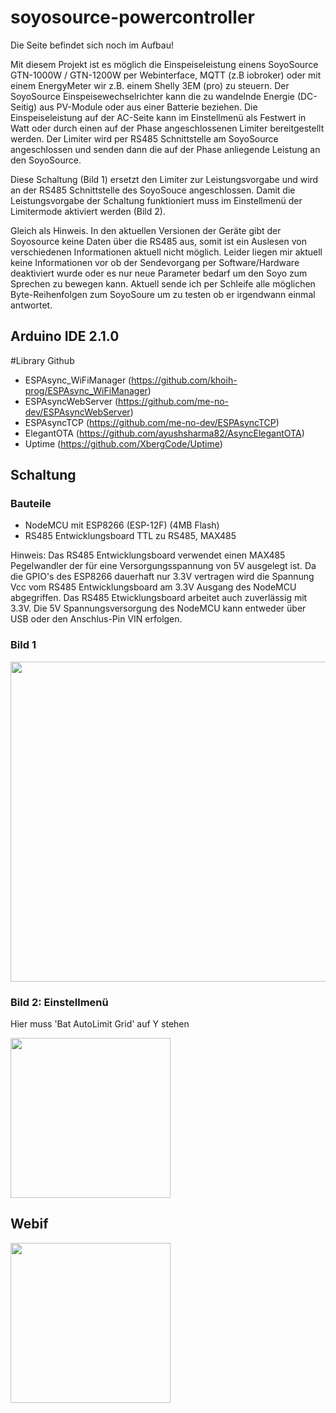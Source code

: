 # soyosource-powercontroller
Die Seite befindet sich noch im Aufbau!

Mit diesem Projekt ist es möglich die Einspeiseleistung einens SoyoSource GTN-1000W / GTN-1200W per Webinterface, MQTT (z.B iobroker) oder mit einem EnergyMeter wir z.B. einem Shelly 3EM (pro) zu steuern.
Der SoyoSource Einspeisewechselrichter kann die zu wandelnde Energie (DC-Seitig) aus PV-Module oder aus einer Batterie beziehen. Die Einspeiseleistung auf der AC-Seite kann im Einstellmenü als Festwert in Watt oder durch einen auf der Phase angeschlossenen Limiter bereitgestellt werden. Der Limiter wird per RS485 Schnittstelle am SoyoSource angeschlossen und senden dann die auf der Phase anliegende Leistung an den SoyoSource.

Diese Schaltung (Bild 1) ersetzt den Limiter zur Leistungsvorgabe und wird an der RS485 Schnittstelle des SoyoSouce angeschlossen. Damit die Leistungsvorgabe der Schaltung funktioniert muss im Einstellmenü der Limitermode aktiviert werden (Bild 2).

Gleich als Hinweis. In den aktuellen Versionen der Geräte gibt der Soyosource keine Daten über die RS485 aus, somit ist ein Auslesen von verschiedenen Informationen aktuell nicht möglich. Leider liegen mir aktuell keine Informationen vor ob der Sendevorgang per Software/Hardware deaktiviert wurde oder es nur neue Parameter bedarf um den Soyo zum Sprechen zu bewegen kann. Aktuell sende ich per Schleife alle möglichen Byte-Reihenfolgen zum SoyoSoure um zu testen ob er irgendwann einmal antwortet.   
## Arduino IDE 2.1.0
#Library Github
 - ESPAsync_WiFiManager (https://github.com/khoih-prog/ESPAsync_WiFiManager)
 - ESPAsyncWebServer    (https://github.com/me-no-dev/ESPAsyncWebServer)
 - ESPAsyncTCP          (https://github.com/me-no-dev/ESPAsyncTCP)
 - ElegantOTA           (https://github.com/ayushsharma82/AsyncElegantOTA)
 - Uptime               (https://github.com/XbergCode/Uptime)


## Schaltung
### Bauteile
- NodeMCU mit ESP8266 (ESP-12F) (4MB Flash)
- RS485 Entwicklungsboard TTL zu RS485, MAX485

Hinweis: Das RS485 Entwicklungsboard verwendet einen MAX485 Pegelwandler der für eine Versorgungsspannung von 5V ausgelegt ist. Da die GPIO's des ESP8266 dauerhaft nur 3.3V vertragen wird die Spannung Vcc vom RS485 Entwicklungsboard am 3.3V Ausgang des NodeMCU abgegriffen. Das RS485 Etwicklungsboard arbeitet auch zuverlässig mit 3.3V. Die 5V Spannungsversorgung des NodeMCU kann entweder über USB oder den Anschlus-Pin VIN erfolgen.

### Bild 1
<img src="https://github.com/matlen67/soyosource-powercontroller/blob/main/image/wiring_nodemcu_rs485.png" width="512">

### Bild 2: Einstellmenü
Hier muss 'Bat AutoLimit Grid' auf Y stehen

<img src="https://github.com/matlen67/soyosource-powercontroller/blob/main/image/display_setup.jpg" width="256">
  

## Webif
<img src="https://github.com/matlen67/soyosource-powercontroller/blob/main/image/webif.png" width="256">



